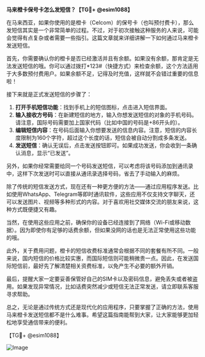 **马来橙卡保号卡怎么发短信？【TG💪+ @esim1088】**

在马来西亚，如果你使用的是橙卡（Celcom）的保号卡（也叫预付费卡），那么发短信其实是一个非常简单的过程。不过，对于初次接触这种服务的人来说，可能会觉得有点复杂或者需要一些指引。这篇文章就来详细讲解一下如何通过马来橙卡发送短信。

首先，你需要确认你的橙卡是否已经激活并且有余额。如果没有余额，那肯定是无法发送短信的哦。你可以通过拨打*123#（快捷方式）来检查余额，这个方法适用于大多数预付费用户。如果余额不足，记得及时充值，这样就不会错过重要的信息啦！

接下来就是正式发送短信的步骤了：

1. **打开手机短信功能**：找到手机上的短信图标，点击进入短信界面。
2. **输入接收方号码**：在新建短信的地方，输入你想发送短信的对象的手机号码。请注意，国际号码需要加上国家代码（比如中国的号码是+86开头的）。
3. **编辑短信内容**：在号码后面输入你想要发送的信息内容。注意，短信的内容长度限制为160个字符，超过这个长度的话，短信会被自动分割成多条发送。
4. **发送短信**：确认无误后，点击发送按钮即可。如果成功发送，你会收到一条确认消息，显示“已发送”。

另外，如果你经常需要给同一个号码发送短信，可以考虑将该号码添加到通讯录中，这样下次发送时可以直接从通讯录选择号码，省去了手动输入的麻烦。

除了传统的短信发送方式，现在还有一种更方便的方法——通过应用程序发送。比如使用WhatsApp、Telegram等即时通讯软件，这些应用不仅支持文字聊天，还可以发送图片、视频等多种形式的内容。对于喜欢用社交媒体交流的朋友来说，这种方式既便捷又有趣。

当然，在使用这些应用之前，确保你的设备已经连接到了网络（Wi-Fi或移动数据）。因为即使你有足够的话费余额，但如果没网的话也是无法正常使用这些功能的哦。

此外，关于费用问题，橙卡的短信收费标准通常会根据不同的套餐有所不同。一般来说，国内短信的价格比较实惠，而国际短信则可能稍微贵一点。因此，在发送国际短信前，最好先了解清楚相关资费标准，以免产生不必要的额外开销。

最后，提醒大家一定要妥善保管好自己的SIM卡以及密码信息，避免丢失或者被盗用。如果发现异常情况，比如话费突然减少或短信无法正常发送，请立即联系客服寻求帮助。

总之，无论是通过传统方式还是现代化的应用程序，只要掌握了正确的方法，使用马来橙卡发送短信都不是什么难事。希望这篇指南能帮到大家，让大家能够更加轻松地享受通信带来的便利。

【TG💪+ @esim1088】

![Image](https://i.postimg.cc/4NQfJmqS/Snipaste-2025-05-13-00-14-12.png)